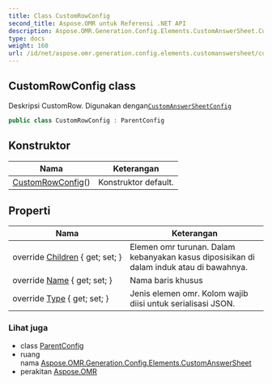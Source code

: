 ```yaml
---
title: Class CustomRowConfig
second_title: Aspose.OMR untuk Referensi .NET API
description: Aspose.OMR.Generation.Config.Elements.CustomAnswerSheet.CustomRowConfig kelas. Deskripsi CustomRow. Digunakan denganCustomAnswerSheetConfig
type: docs
weight: 160
url: /id/net/aspose.omr.generation.config.elements.customanswersheet/customrowconfig/
---
```

## CustomRowConfig class

Deskripsi CustomRow. Digunakan dengan[`CustomAnswerSheetConfig`](../customanswersheetconfig/)

```csharp
public class CustomRowConfig : ParentConfig
```

## Konstruktor

| Nama | Keterangan |
| --- | --- |
| [CustomRowConfig](customrowconfig/)() | Konstruktor default. |

## Properti

| Nama | Keterangan |
| --- | --- |
| override [Children](../../aspose.omr.generation.config.elements.customanswersheet/customrowconfig/children/) { get; set; } | Elemen omr turunan. Dalam kebanyakan kasus diposisikan di dalam induk atau di bawahnya. |
| override [Name](../../aspose.omr.generation.config.elements.customanswersheet/customrowconfig/name/) { get; set; } | Nama baris khusus |
| override [Type](../../aspose.omr.generation.config.elements.customanswersheet/customrowconfig/type/) { get; set; } | Jenis elemen omr. Kolom wajib diisi untuk serialisasi JSON. |

### Lihat juga

* class [ParentConfig](../../aspose.omr.generation.config/parentconfig/)
* ruang nama [Aspose.OMR.Generation.Config.Elements.CustomAnswerSheet](../../aspose.omr.generation.config.elements.customanswersheet/)
* perakitan [Aspose.OMR](../../)


